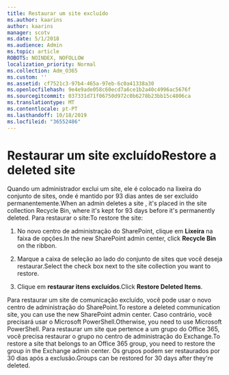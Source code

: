 ```yaml
---
title: Restaurar um site excluído
ms.author: kaarins
author: kaarins
manager: scotv
ms.date: 5/1/2018
ms.audience: Admin
ms.topic: article
ROBOTS: NOINDEX, NOFOLLOW
localization_priority: Normal
ms.collection: Adm_O365
ms.custom: ''
ms.assetid: cf7521c3-97b4-465a-97eb-6c0a41338a30
ms.openlocfilehash: 9e4e9ade058c60ecd7a6ce1b2a40c4996ac5676f
ms.sourcegitcommit: 037331d71f06750d972c0b6278b23bb15c4806ca
ms.translationtype: MT
ms.contentlocale: pt-PT
ms.lasthandoff: 10/18/2019
ms.locfileid: "36552486"
---
```

# <a name="restore-a-deleted-site"></a><span data-ttu-id="5933a-102">Restaurar um site excluído</span><span class="sxs-lookup"><span data-stu-id="5933a-102">Restore a deleted site</span></span>

<span data-ttu-id="5933a-103">Quando um administrador exclui um site, ele é colocado na lixeira do conjunto de sites, onde é mantido por 93 dias antes de ser excluído permanentemente.</span><span class="sxs-lookup"><span data-stu-id="5933a-103">When an admin deletes a site , it's placed in the site collection Recycle Bin, where it's kept for 93 days before it's permanently deleted.</span></span> <span data-ttu-id="5933a-104">Para restaurar o site:</span><span class="sxs-lookup"><span data-stu-id="5933a-104">To restore the site:</span></span>
  
1. <span data-ttu-id="5933a-105">No novo centro de administração do SharePoint, clique em **Lixeira** na faixa de opções.</span><span class="sxs-lookup"><span data-stu-id="5933a-105">In the new SharePoint admin center, click **Recycle Bin** on the ribbon.</span></span> 
    
2. <span data-ttu-id="5933a-106">Marque a caixa de seleção ao lado do conjunto de sites que você deseja restaurar.</span><span class="sxs-lookup"><span data-stu-id="5933a-106">Select the check box next to the site collection you want to restore.</span></span>
    
3. <span data-ttu-id="5933a-107">Clique em **restaurar itens excluídos**.</span><span class="sxs-lookup"><span data-stu-id="5933a-107">Click **Restore Deleted Items**.</span></span>
    
<span data-ttu-id="5933a-108">Para restaurar um site de comunicação excluído, você pode usar o novo centro de administração do SharePoint.</span><span class="sxs-lookup"><span data-stu-id="5933a-108">To restore a deleted communication site, you can use the new SharePoint admin center.</span></span> <span data-ttu-id="5933a-109">Caso contrário, você precisará usar o Microsoft PowerShell.</span><span class="sxs-lookup"><span data-stu-id="5933a-109">Otherwise, you need to use Microsoft PowerShell.</span></span> <span data-ttu-id="5933a-110">Para restaurar um site que pertence a um grupo do Office 365, você precisa restaurar o grupo no centro de administração do Exchange.</span><span class="sxs-lookup"><span data-stu-id="5933a-110">To restore a site that belongs to an Office 365 group, you need to restore the group in the Exchange admin center.</span></span> <span data-ttu-id="5933a-111">Os grupos podem ser restaurados por 30 dias após a exclusão.</span><span class="sxs-lookup"><span data-stu-id="5933a-111">Groups can be restored for 30 days after they're deleted.</span></span>
  

